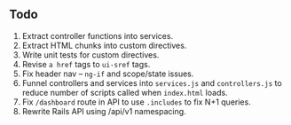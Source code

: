 ## Todo

1. Extract controller functions into services.
1. Extract HTML chunks into custom directives.
1. Write unit tests for custom directives.
1. Revise `a href` tags to `ui-sref` tags.
1. Fix header nav – `ng-if` and scope/state issues.
1. Funnel controllers and services into `services.js` and `controllers.js` to reduce number of scripts called when `index.html` loads.
1. Fix `/dashboard` route in API to use `.includes` to fix N+1 queries.
1. Rewrite Rails API using /api/v1 namespacing.